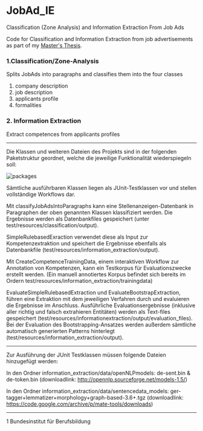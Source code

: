 # JobAd_IE
Classification (Zone Analysis) and Information Extraction From Job Ads

Code for Classification and Information Extraction from job advertisements as part of my <a href="http://www.spinfo.phil-fak.uni-koeln.de/sites/spinfo/arbeiten/Masterthesis_Alena.pdf">Master's Thesis</a>.

### 1.Classification/Zone-Analysis
Splits JobAds into paragraphs and classifies them into the four classes
  1. company description
  2. job description
  3. applicants profile
  4. formalities
  
  ### 2. Information Extraction
  Extract competences from applicants profiles
  
  ____________________________________________________________________________________

Die Klassen und weiteren Dateien des Projekts sind in der folgenden Paketstruktur geordnet, welche die jeweilige Funktionalität wiederspiegeln soll:

![packages](https://cloud.githubusercontent.com/assets/4161405/24959361/dc254c58-1f92-11e7-8860-2b499882896f.PNG)
 
Sämtliche ausführbaren Klassen liegen als JUnit-Testklassen vor und stellen vollständige Workflows dar.

Mit classifyJobAdsIntoParagraphs kann eine Stellenanzeigen-Datenbank in Paragraphen der oben genannten Klassen klassifiziert werden. Die Ergebnisse werden als Datenbankfiles gespeichert (unter test/resources/classification/output).

SimpleRulebasedExraction verwendet diese als Input zur Kompetenzextraktion und speichert die Ergebnisse ebenfalls als Datenbankfile (test/resources/information_extraction/output).

Mit CreateCompetenceTrainingData, einem interaktiven Workflow zur Annotation von Kompetenzen, kann ein Testkorpus für Evaluationszwecke erstellt werden. (Ein manuell annotiertes Korpus befindet sich bereits im Ordern test/resources/information_extraction/trainingdata)

EvaluateSimpleRulebasedExtraction und EvaluateBootstrapExtraction, führen eine Extraktion mit dem jeweiligen Verfahren durch und evaluieren die Ergebnisse im Anschluss. Ausführliche Evaluationsergebnisse (inklusive aller richtig und falsch extrahieren Entitäten) werden als Text-files gespeichert (test/resources/informationextraction/output/evaluation_files). 
Bei der Evaluation des Bootstrapping-Ansatzes werden außerdem sämtliche automatisch generierten Patterns hinterlegt (test/resources/information_extraction/output).

______________________________________________________________________________________

Zur Ausführung der JUnit Testklassen müssen folgende Dateien hinzugefügt werden:

In den Ordner information_extraction/data/openNLPmodels: 
de-sent.bin & de-token.bin (downloadlink: http://opennlp.sourceforge.net/models-1.5/)

In den Ordner information_extraction/data/sentencedata_models: 
ger-tagger+lemmatizer+morphology+graph-based-3.6+.tgz (downloadlink: https://code.google.com/archive/p/mate-tools/downloads)

_______________________________________________________________________________________

1 Bundesinstitut für Berufsbildung
